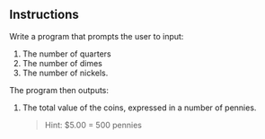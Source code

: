 ## Instructions
Write a program that prompts the user to input:
1. The number of quarters
2. The number of dimes
3. The number of nickels. 

The program then outputs:
1. The total value of the coins, expressed in a number of pennies.
	>Hint: $5.00 = 500 pennies

